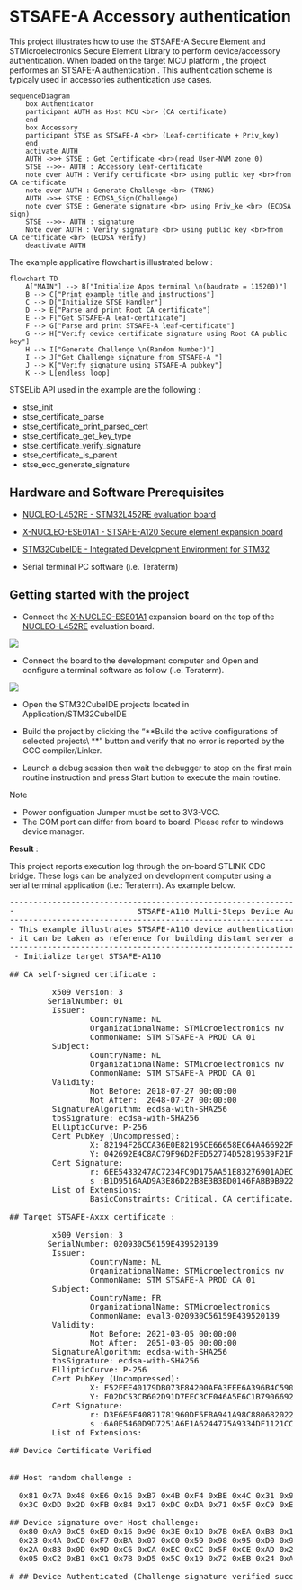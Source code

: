 
# STSAFE-A Accessory authentication

This project illustrates how to use the STSAFE-A Secure Element and STMicroelectronics Secure Element Library to perform device/accessory authentication.
When loaded on the target MCU platform , the project performes an STSAFE-A authentication . This authentication scheme is typicaly used in accessories authentication use cases.

```mermaid
sequenceDiagram
    box Authenticator
    participant AUTH as Host MCU <br> (CA certificate)
    end
    box Accessory
    participant STSE as STSAFE-A <br> (Leaf-certificate + Priv_key)
    end
    activate AUTH
    AUTH ->>+ STSE : Get Certificate <br>(read User-NVM zone 0)
    STSE -->>- AUTH : Accessory leaf-certificate
    note over AUTH : Verify certificate <br> using public key <br>from CA certificate
    note over AUTH : Generate Challenge <br> (TRNG)
    AUTH ->>+ STSE : ECDSA_Sign(Challenge)
    note over STSE : Generate signature <br> using Priv_ke <br> (ECDSA sign)
    STSE -->>- AUTH : signature
    Note over AUTH : Verify signature <br> using public key <br>from CA certificate <br> (ECDSA verify)
    deactivate AUTH
```

The example applicative flowchart is illustrated below :

```mermaid
flowchart TD
    A["MAIN"] --> B["Initialize Apps terminal \n(baudrate = 115200)"]
    B --> C["Print example title and instructions"]
    C --> D["Initialize STSE Handler"]
    D --> E["Parse and print Root CA certificate"]
    E --> F["Get STSAFE-A leaf-certificate"]
    F --> G["Parse and print STSAFE-A leaf-certificate"]
    G --> H["Verify device certificate signature using Root CA public key"]
    H --> I["Generate Challenge \n(Random Number)"]
    I --> J["Get Challenge signature from STSAFE-A "]
    J --> K["Verify signature using STSAFE-A pubkey"]
    K --> L[endless loop]
```

STSELib API used in the example are the following :

- stse_init
- stse_certificate_parse
- stse_certificate_print_parsed_cert
- stse_certificate_get_key_type
- stse_certificate_verify_signature
- stse_certificate_is_parent
- stse_ecc_generate_signature

## Hardware and Software Prerequisites

- [NUCLEO-L452RE - STM32L452RE evaluation board](https://www.st.com/en/evaluation-tools/nucleo-l452re.html)

- [X-NUCLEO-ESE01A1 - STSAFE-A120 Secure element expansion board](https://www.st.com/en/ecosystems/x-nucleo-ese01a1.html)

- [STM32CubeIDE - Integrated Development Environment for STM32](https://www.st.com/en/development-tools/stm32cubeide.html)

- Serial terminal PC software  (i.e. Teraterm)

## Getting started with the project

- Connect the [X-NUCLEO-ESE01A1](https://www.st.com/en/ecosystems/x-nucleo-ese01a1.html) expansion board on the top of the [NUCLEO-L452RE](https://www.st.com/en/evaluation-tools/nucleo-l452re.html) evaluation board.

![](./Pictures/X-NUCLEO_eval_kit.png)

- Connect the board to the development computer and Open and configure a terminal software as follow (i.e. Teraterm).

![](./Pictures/teraterm_config.png)

- Open the STM32CubeIDE projects located in Application/STM32CubeIDE

- Build the project by clicking the “**Build the active configurations of selected projects\ **” button and verify that no error is reported by the GCC compiler/Linker.

- Launch a debug session then wait the debugger to stop on the first main routine instruction and press Start button to execute the main routine.

> [!NOTE]
> - Power configuation Jumper must be set to 3V3-VCC.
> - The COM port can differ from board to board. Please refer to windows device manager.

<b>Result</b> :

This project reports execution log through the on-board STLINK CDC bridge.
These logs can be analyzed on development computer using a serial terminal application (i.e.: Teraterm).
As example below.

<pre>
----------------------------------------------------------------------------------------------------------------
-                          STSAFE-A110 Multi-Steps Device Authentication Example                               -
----------------------------------------------------------------------------------------------------------------
- This example illustrates STSAFE-A110 device authentication process using Multi-Step approach.                -
- it can be taken as reference for building distant server authentication use cases.                           -
----------------------------------------------------------------------------------------------------------------
 - Initialize target STSAFE-A110

## CA self-signed certificate :

         x509 Version: 3
        SerialNumber: 01
         Issuer:
                 CountryName: NL
                 OrganizationalName: STMicroelectronics nv
                 CommonName: STM STSAFE-A PROD CA 01
         Subject:
                 CountryName: NL
                 OrganizationalName: STMicroelectronics nv
                 CommonName: STM STSAFE-A PROD CA 01
         Validity:
                 Not Before: 2018-07-27 00:00:00
                 Not After:  2048-07-27 00:00:00
         SignatureAlgorithm: ecdsa-with-SHA256
         tbsSignature: ecdsa-with-SHA256
         EllipticCurve: P-256
         Cert PubKey (Uncompressed):
                 X: 82194F26CCA36E0E82195CE66658EC64A466922F58C9E64B5DE1A29E7F39863D
                 Y: 042692E4C8AC79F96D2FED52774D52819539F21F3ECD1938F83D70AEE09CCD8D
         Cert Signature:
                 r: 6EE5433247AC7234FC9D175AA51E83276901ADEC1F005E371F40734DE38CC52E
                 s :B1D9516AAD9A3E86D22B8E3B3BD0146FABB9B922F0452634FE927FF5D636CD90
         List of Extensions:
                 BasicConstraints: Critical. CA certificate.

## Target STSAFE-Axxx certificate :

         x509 Version: 3
        SerialNumber: 020930C56159E439520139
         Issuer:
                 CountryName: NL
                 OrganizationalName: STMicroelectronics nv
                 CommonName: STM STSAFE-A PROD CA 01
         Subject:
                 CountryName: FR
                 OrganizationalName: STMicroelectronics
                 CommonName: eval3-020930C56159E439520139
         Validity:
                 Not Before: 2021-03-05 00:00:00
                 Not After:  2051-03-05 00:00:00
         SignatureAlgorithm: ecdsa-with-SHA256
         tbsSignature: ecdsa-with-SHA256
         EllipticCurve: P-256
         Cert PubKey (Uncompressed):
                 X: F52FEE40179DB073E84200AFA3FEE6A396B4C590F97D5EF0D3CEBDC68EDB2CFD
                 Y: F02DC53CB602D91D7EEC3CF046A5E6C1B7906692E57D8F44201EE466C5EE3ED0
         Cert Signature:
                 r: D3E6E6F40871781960DF5FBA941A98C88068202262AB0C67F38ECC7C0AF047C3
                 s :6A0E5460D9D7251A6E1A6244775A9334DF1121CC00ACFEBB9C85FEA6FD14C80C
         List of Extensions:

## Device Certificate Verified


## Host random challenge :

  0x81 0x7A 0x48 0xE6 0x16 0xB7 0x4B 0xF4 0xBE 0x4C 0x31 0x9B 0x85 0x7C 0x07 0xC0
  0x3C 0xDD 0x2D 0xFB 0x84 0x17 0xDC 0xDA 0x71 0x5F 0xC9 0xE0 0x9F 0x92 0x30 0x79

## Device signature over Host challenge:
  0x80 0xA9 0xC5 0xED 0x16 0x90 0x3E 0x1D 0x7B 0xEA 0xBB 0x10 0x92 0xB3 0x0D 0xE2
  0x23 0x4A 0xCD 0xF7 0xBA 0x07 0xC0 0x59 0x98 0x95 0xD0 0x99 0x2A 0x50 0x2D 0x9A
  0x2A 0x83 0x0D 0x9D 0xC6 0xCA 0xEC 0xCC 0x5F 0xCE 0xAD 0x2B 0x9D 0xC0 0xEE 0x3C
  0x05 0xC2 0xB1 0xC1 0x7B 0xD5 0x5C 0x19 0x72 0xEB 0x24 0xA7 0xD4 0x42 0xD1 0x72

# ## Device Authenticated (Challenge signature verified successfully)
</pre>
